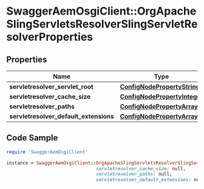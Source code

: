 # SwaggerAemOsgiClient::OrgApacheSlingServletsResolverSlingServletResolverProperties

## Properties

Name | Type | Description | Notes
------------ | ------------- | ------------- | -------------
**servletresolver_servlet_root** | [**ConfigNodePropertyString**](ConfigNodePropertyString.md) |  | [optional] 
**servletresolver_cache_size** | [**ConfigNodePropertyInteger**](ConfigNodePropertyInteger.md) |  | [optional] 
**servletresolver_paths** | [**ConfigNodePropertyArray**](ConfigNodePropertyArray.md) |  | [optional] 
**servletresolver_default_extensions** | [**ConfigNodePropertyArray**](ConfigNodePropertyArray.md) |  | [optional] 

## Code Sample

```ruby
require 'SwaggerAemOsgiClient'

instance = SwaggerAemOsgiClient::OrgApacheSlingServletsResolverSlingServletResolverProperties.new(servletresolver_servlet_root: null,
                                 servletresolver_cache_size: null,
                                 servletresolver_paths: null,
                                 servletresolver_default_extensions: null)
```


